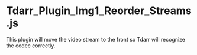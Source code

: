 # Tdarr_Plugin_lmg1_Reorder_Streams.js
This plugin will move the video stream to the front so Tdarr will recognize the codec correctly.
